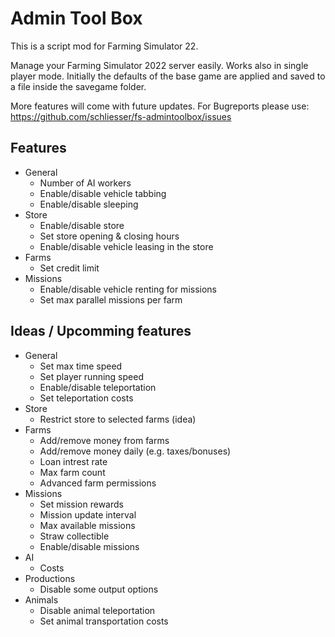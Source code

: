 # Admin Tool Box

This is a script mod for Farming Simulator 22.

Manage your Farming Simulator 2022 server easily. Works also in single player mode.
Initially the defaults of the base game are applied and saved to a file inside the savegame folder.

More features will come with future updates.
For Bugreports please use: https://github.com/schliesser/fs-admintoolbox/issues

## Features

- General
    - Number of AI workers
    - Enable/disable vehicle tabbing
    - Enable/disable sleeping
- Store
    - Enable/disable store
    - Set store opening & closing hours
    - Enable/disable vehicle leasing in the store
- Farms
    - Set credit limit
- Missions
    - Enable/disable vehicle renting for missions
    - Set max parallel missions per farm

## Ideas / Upcomming features

- General
    - Set max time speed
    - Set player running speed
    - Enable/disable teleportation
    - Set teleportation costs
- Store
    - Restrict store to selected farms (idea)
- Farms
    - Add/remove money from farms
    - Add/remove money daily (e.g. taxes/bonuses)
    - Loan intrest rate
    - Max farm count
    - Advanced farm permissions
- Missions
    - Set mission rewards
    - Mission update interval
    - Max available missions
    - Straw collectible
    - Enable/disable missions
- AI
    - Costs
- Productions
    - Disable some output options
- Animals
    - Disable animal teleportation
    - Set animal transportation costs
